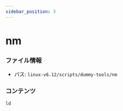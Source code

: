 ```yaml
---
sidebar_position: 3
---
```

# nm

### ファイル情報

- パス: `linux-v6.12/scripts/dummy-tools/nm`

### コンテンツ

```txt
ld
```
